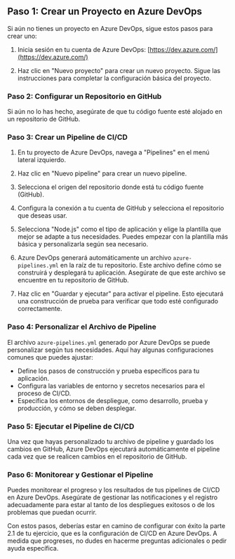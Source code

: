

## Paso 1: Crear un Proyecto en Azure DevOps

Si aún no tienes un proyecto en Azure DevOps, sigue estos pasos para crear uno:

1. Inicia sesión en tu cuenta de Azure DevOps: [https://dev.azure.com/](https://dev.azure.com/)

2. Haz clic en "Nuevo proyecto" para crear un nuevo proyecto. Sigue las instrucciones para completar la configuración básica del proyecto.

### Paso 2: Configurar un Repositorio en GitHub

Si aún no lo has hecho, asegúrate de que tu código fuente esté alojado en un repositorio de GitHub.

### Paso 3: Crear un Pipeline de CI/CD

1. En tu proyecto de Azure DevOps, navega a "Pipelines" en el menú lateral izquierdo.

2. Haz clic en "Nuevo pipeline" para crear un nuevo pipeline.

3. Selecciona el origen del repositorio donde está tu código fuente (GitHub).

4. Configura la conexión a tu cuenta de GitHub y selecciona el repositorio que deseas usar.

5. Selecciona "Node.js" como el tipo de aplicación y elige la plantilla que mejor se adapte a tus necesidades. Puedes empezar con la plantilla más básica y personalizarla según sea necesario.

6. Azure DevOps generará automáticamente un archivo `azure-pipelines.yml` en la raíz de tu repositorio. Este archivo define cómo se construirá y desplegará tu aplicación. Asegúrate de que este archivo se encuentre en tu repositorio de GitHub.

7. Haz clic en "Guardar y ejecutar" para activar el pipeline. Esto ejecutará una construcción de prueba para verificar que todo esté configurado correctamente.

### Paso 4: Personalizar el Archivo de Pipeline

El archivo `azure-pipelines.yml` generado por Azure DevOps se puede personalizar según tus necesidades. Aquí hay algunas configuraciones comunes que puedes ajustar:

- Define los pasos de construcción y prueba específicos para tu aplicación.
- Configura las variables de entorno y secretos necesarios para el proceso de CI/CD.
- Especifica los entornos de despliegue, como desarrollo, prueba y producción, y cómo se deben desplegar.

### Paso 5: Ejecutar el Pipeline de CI/CD

Una vez que hayas personalizado tu archivo de pipeline y guardado los cambios en GitHub, Azure DevOps ejecutará automáticamente el pipeline cada vez que se realicen cambios en el repositorio de GitHub.

### Paso 6: Monitorear y Gestionar el Pipeline

Puedes monitorear el progreso y los resultados de tus pipelines de CI/CD en Azure DevOps. Asegúrate de gestionar las notificaciones y el registro adecuadamente para estar al tanto de los despliegues exitosos o de los problemas que puedan ocurrir.

Con estos pasos, deberías estar en camino de configurar con éxito la parte 2.1 de tu ejercicio, que es la configuración de CI/CD en Azure DevOps. A medida que progreses, no dudes en hacerme preguntas adicionales o pedir ayuda específica.